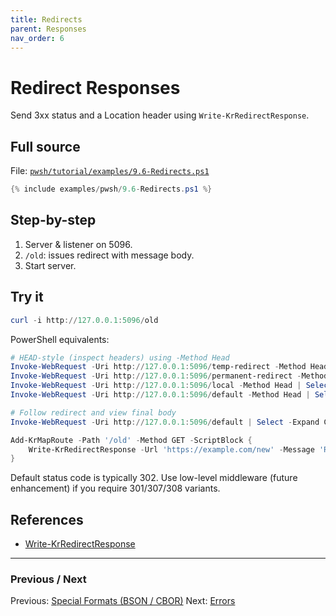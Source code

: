```yaml
---
title: Redirects
parent: Responses
nav_order: 6
---
```


# Redirect Responses

Send 3xx status and a Location header using `Write-KrRedirectResponse`.

## Full source

File: [`pwsh/tutorial/examples/9.6-Redirects.ps1`][9.6-Redirects.ps1]

```powershell
{% include examples/pwsh/9.6-Redirects.ps1 %}
```

## Step-by-step

1. Server & listener on 5096.
2. `/old`: issues redirect with message body.
3. Start server.

## Try it

```powershell
curl -i http://127.0.0.1:5096/old
```

PowerShell equivalents:

```powershell
# HEAD-style (inspect headers) using -Method Head
Invoke-WebRequest -Uri http://127.0.0.1:5096/temp-redirect -Method Head | Select -Expand RawContent
Invoke-WebRequest -Uri http://127.0.0.1:5096/permanent-redirect -Method Head | Select -Expand RawContent
Invoke-WebRequest -Uri http://127.0.0.1:5096/local -Method Head | Select -Expand RawContent
Invoke-WebRequest -Uri http://127.0.0.1:5096/default -Method Head | Select -Expand RawContent

# Follow redirect and view final body
Invoke-WebRequest -Uri http://127.0.0.1:5096/default | Select -Expand Content
```

```powershell
Add-KrMapRoute -Path '/old' -Method GET -ScriptBlock {
    Write-KrRedirectResponse -Url 'https://example.com/new' -Message 'Resource moved'
}
```

Default status code is typically 302. Use low-level middleware (future enhancement) if you require 301/307/308 variants.

## References

- [Write-KrRedirectResponse](/pwsh/cmdlets/Write-KrRedirectResponse)

---

### Previous / Next

Previous: [Special Formats (BSON / CBOR)](./5.Special-Bson-Cbor)
Next: [Errors](./7.Errors)

[9.6-Redirects.ps1]: /pwsh/tutorial/examples/9.6-Redirects.ps1
